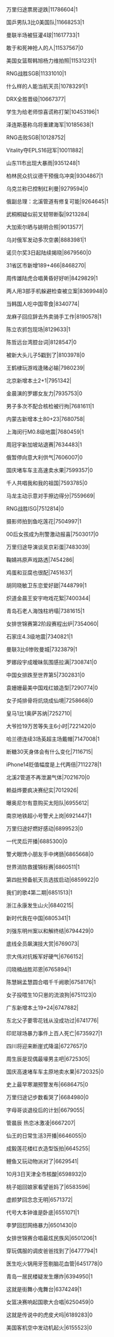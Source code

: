 万里归途票房逆跌|11786604|1

国乒男队3比0美国队|11668253|1

曼联半场被狂灌4球|11617733|1

敢于和死神抢人的人|11537567|0

美国女篮帮韩旭杨力维拍照|11531231|1

RNG战胜SGB|11331010|1

什么样的人能当航天员|10783291|1

DRX全胜晋级|10667377|

学生为给老师惊喜谎称打架|10453196|1

泽连斯基称乌将重建海军|10185638|1

RNG击败SGB|10128752|

Vitality夺EPLS16冠军|10011882|

山东11市出现大暴雨|9351248|1

柏林民众抗议德干预俄乌冲突|9304867|1

乌克兰称已控制红利曼|9279594|0

俄副总理：北溪管道有修复可能|9264645|1

武桐桐疑似前叉韧带断裂|9213284|

大加索尔晒与姚明合照|9013577|

乌对俄军发动多次空袭|8883981|1

诺贝尔奖3日起陆续揭晓|8679560|0

31省区市新增189+466|8468270|

周传雄陆虎合唱黄昏好好听|8429829|1

两人用3部手机躲避检查被立案|8369948|0

当韩国人吃中国零食|8340774|

龙麻子回应辞去外卖骑手工作|8190578|1

陈立农抓包现场|8129633|1

陈哲远台湾腔台词|8128547|0

被新大头儿子5戳到了|8103978|0

王鹤棣玩游戏逢赌必输|7980239|

北京新增本土2+1|7951342|

金晨演的罗娜女友力|7935753|0

男子多次不配合核检被行拘|7681611|1

内蒙古新增本土80+23|7680758|

上海闵行M0.8级地震|7680459|1

周冠宇新加坡站退赛|7634483|1

俄暂停向意大利供气|7606007|0

国庆堵车车主高速卖水果|7599357|0

千人共唱我和我的祖国|7593785|0

马龙主动示意对手擦边得分|7559669|

RNG战胜ISG|7512814|0

摄影师拍到鱼吃莲花|7504997|1

00后女孩成为刑警激动报喜|7503017|0

万里归途导演谈吴京彩蛋|7483039|

鞠婧祎原声戏路透|7454286|

鸡蛋和豆腐也很配|7451637|

胡同晓敏卫东恋爱好甜|7448799|1

炽道金晨王安宇吻戏花絮|7400344|

青岛石老人海蚀柱坍塌|7381615|1

女排世锦赛第2阶段赛程出炉|7354060|

石家庄4.3级地震|7340821|1

曼联3比6惨败曼城|7323879|1

罗娜段宇成暧昧氛围感拉满|7308741|0

中国女排跌至世界第5|7302831|0

袁姗姗最美中国戏红娘造型|7290774|0

女子炖排骨将炕烧成仙境|7258668|0

皇马1比1奥萨苏纳|7252710|

大爷捡19万苦等失主6小时|7221420|0

哈兰德连续3场英超主场戴帽|7147008|1

断糖30天身体会有什么变化|7116715|

iPhone14贬值幅度是上代两倍|7112278|1

北溪2管道不再泄漏气体|7021670|0

赖益烨要疯决赛纪实|7012926|

曝奥尼尔有意购买太阳队|6955612|

南京地铁超小号警犬上岗|6921447|1

万里归途好燃好感动|6899523|0

一代灵后开播|6885300|0

警犬眼馋小朋友手中烤肠|6865668|0

世界消防救援锦标赛|6860511|1

第四批预备航天员选拔启动|6859922|0

我们的歌4第二期|6851513|1

浙江永康发生山火|6840215|

新时代我在中国|6805341|1

刘强东明州案以和解终结|6794429|0

底线全员飙演技大赏|6769073|

宗大伟对抗叛军好硬气|6766152|

闫晓楠战胜邓恩|6765894|1

陈慧娴孟慧圆合唱千千阙歌|6758176|1

女子投喂生10只崽的流浪狗|6751123|0

广东新增本土19+24|6747882|

东北父子要零花钱从没成功过|6741776|

印尼球场暴力事件上百人死亡|6735927|1

四川将迎来断崖式降温|6727657|0

周生辰是现偶最壕男主吧|6725305|

国庆高速堵车车主原地卖水果|6720325|0

史上最早寒潮预警发布|6686475|0

万里归途记步数看哭了|6684980|0

字母哥谈退役后的计划|6679055|

管晨辰 热恋冰激凌|6667207|

仙王的日常生活3开播|6646055|0

成毅莲花楼红衣造型饭拍|6645255|

鲤鱼又玩动物派对了|6629541|

10月3日天津全市核酸|6598932|0

桃子姐回娘家看望爸妈了|6583596|

虚颜梦回念念无明|6571372|

代号大本钟谁是卧底|6551071|1

李梦回怼网络暴力|6501430|0

女排世锦赛合唱最炫民族风|6501206|1

穿玩偶服的调皮爸爸找到了|6477794|1

医生吃火锅用牙签剔脑花血管|6451778|0

青岛一居民楼疑发生爆炸|6394950|1

这就是街舞小鬼舞台|6374249|1

女篮决赛响起国歌大合唱|6250459|0

这就是传说中的虎皮犬吗|6189283|0

美国客机空中发动机起火|6155523|0

